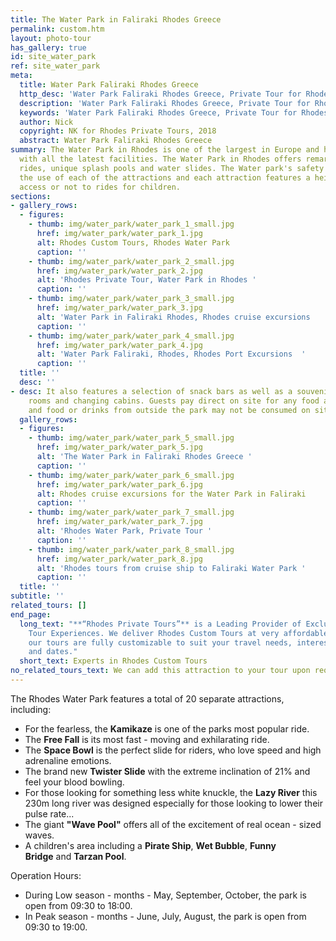 ```yaml
---
title: The Water Park in Faliraki Rhodes Greece
permalink: custom.htm
layout: photo-tour
has_gallery: true
id: site_water_park
ref: site_water_park
meta:
  title: Water Park Faliraki Rhodes Greece
  http_desc: 'Water Park Faliraki Rhodes Greece, Private Tour for Rhodes Water Park '
  description: 'Water Park Faliraki Rhodes Greece, Private Tour for Rhodes Water Park '
  keywords: 'Water Park Faliraki Rhodes Greece, Private Tour for Rhodes Water Park '
  author: Nick
  copyright: NK for Rhodes Private Tours, 2018
  abstract: Water Park Faliraki Rhodes Greece
summary: The Water Park in Rhodes is one of the largest in Europe and has been designed
  with all the latest facilities. The Water Park in Rhodes offers remarkable and spectacular
  rides, unique splash pools and water slides. The Water park's safety guards supervise
  the use of each of the attractions and each attraction features a height guide permitting
  access or not to rides for children.
sections:
- gallery_rows:
  - figures:
    - thumb: img/water_park/water_park_1_small.jpg
      href: img/water_park/water_park_1.jpg
      alt: Rhodes Custom Tours, Rhodes Water Park
      caption: ''
    - thumb: img/water_park/water_park_2_small.jpg
      href: img/water_park/water_park_2.jpg
      alt: 'Rhodes Private Tour, Water Park in Rhodes '
      caption: ''
    - thumb: img/water_park/water_park_3_small.jpg
      href: img/water_park/water_park_3.jpg
      alt: 'Water Park in Faliraki Rhodes, Rhodes cruise excursions   '
      caption: ''
    - thumb: img/water_park/water_park_4_small.jpg
      href: img/water_park/water_park_4.jpg
      alt: 'Water Park Faliraki, Rhodes, Rhodes Port Excursions  '
      caption: ''
  title: ''
  desc: ''
- desc: It also features a selection of snack bars as well as a souvenir shop, shower
    rooms and changing cabins. Guests pay direct on site for any food and drinks purchased
    and food or drinks from outside the park may not be consumed on site.
  gallery_rows:
  - figures:
    - thumb: img/water_park/water_park_5_small.jpg
      href: img/water_park/water_park_5.jpg
      alt: 'The Water Park in Faliraki Rhodes Greece '
      caption: ''
    - thumb: img/water_park/water_park_6_small.jpg
      href: img/water_park/water_park_6.jpg
      alt: Rhodes cruise excursions for the Water Park in Faliraki
      caption: ''
    - thumb: img/water_park/water_park_7_small.jpg
      href: img/water_park/water_park_7.jpg
      alt: 'Rhodes Water Park, Private Tour '
      caption: ''
    - thumb: img/water_park/water_park_8_small.jpg
      href: img/water_park/water_park_8.jpg
      alt: 'Rhodes tours from cruise ship to Faliraki Water Park '
      caption: ''
  title: ''
subtitle: ''
related_tours: []
end_page:
  long_text: "**“Rhodes Private Tours”** is a Leading Provider of Exclusive and Personalized
    Tour Experiences. We deliver Rhodes Custom Tours at very affordable rates. All
    our tours are fully customizable to suit your travel needs, interests, schedules,
    and dates."
  short_text: Experts in Rhodes Custom Tours
no_related_tours_text: We can add this attraction to your tour upon request
---
```


The Rhodes Water Park features a total of 20 separate attractions, including:

- For the fearless, the **Kamikaze** is one of the parks most popular ride.
- The **Free Fall** is its most fast - moving and exhilarating ride.
- The **Space Bowl** is the perfect slide for riders, who love speed and high adrenaline emotions.
- The brand new **Twister Slide** with the extreme inclination of 21% and feel your blood bowling.
- For those looking for something less white knuckle, the **Lazy River** this 230m long river was designed especially for those looking to lower their pulse rate...
- The giant **"Wave Pool"** offers all of the excitement of real ocean - sized waves.
- A children's area including a **Pirate Ship**, **Wet Bubble**, **Funny Bridge** and **Tarzan Pool**.

Operation Hours:

- During Low season - months - May, September, October, the park is open from 09:30 to 18:00.
- In Peak season - months - June, July, August, the park is open from 09:30 to 19:00.
